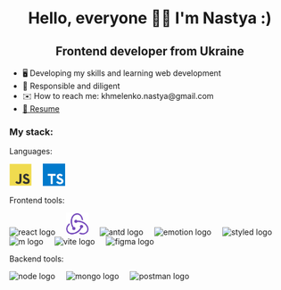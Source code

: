 <h1 align="center">Hello, everyone 👋🏼 I'm Nastya :)</h1>

<h2 align="center">Frontend developer from Ukraine </h2>


<ul align="left">
<li>🖥 Developing my skills and learning web development</li>
<li>📌 Responsible and diligent</li>
<li>✉️ How to reach me: khmelenko.nastya@gmail.com</li>
<li><a href="https://cv.djinni.co/c2/c6a271f1116efa0b545d03fc9273ee/Anastasiia_Khmelenko_Frontend_developer.pdf">📄 Resume</a></li>
</ul>

<div align="left">
 <h3 >My stack:</h3>

<p>Languages: </p>
  <img src="https://raw.githubusercontent.com/devicons/devicon/master/icons/javascript/javascript-original.svg" height="40" alt="js logo"  />
  <img width="12" />
  <img src="https://raw.githubusercontent.com/github/explore/80688e429a7d4ef2fca1e82350fe8e3517d3494d/topics/typescript/typescript.png" height="40" alt="ts logo" />
  <img width="12" />
 <p>Frontend tools: </p>
  <img src="https://camo.githubusercontent.com/37882affa837466d22dc34a8988207997b91ca5cfe96de73a046c7af9004c35a/68747470733a2f2f696d672e69636f6e73382e636f6d2f636f6c6f722f34382f72656163742d6e61746976652e706e67" height="40" alt="react logo"  />
  <img width="12" />
  <img src="https://raw.githubusercontent.com/devicons/devicon/master/icons/redux/redux-original.svg" height="40" alt="redux logo" />
  <img width="12" />
   <img src="https://camo.githubusercontent.com/f6bf5ee2b30310ad83a81212b9be69bdc2bb577f2ebe868ad89f8586b4721ffc/68747470733a2f2f67772e616c697061796f626a656374732e636f6d2f7a6f732f726d73706f7274616c2f4b4470677667754d704766716148506a6963524b2e737667" height="40" alt="antd logo" />
  <img width="12" />
   <img src="https://camo.githubusercontent.com/1527a884d5e8f50fda8eebe0ba691d03e0c3fae3f7f965d8c22dcd332f01e653/68747470733a2f2f656d6f74696f6e2e73682f6c6f676f2d34387834382e706e67" height="40" alt="emotion logo" />
  <img width="12" />
   <img src="https://camo.githubusercontent.com/1b2f58d605f4f87c1837f1e0d34f7b6e422264a36d4ffe8099a412cfb4a88114/68747470733a2f2f696d672e69636f6e73382e636f6d2f636f6c6f722f34382f7374796c65642d636f6d706f6e656e74732e706e67" height="40" alt="styled logo" />
  <img width="12" />
   <img src="https://camo.githubusercontent.com/ff7e7ac7558f2b58418995c4a64b783f18ad694d9c21879f1aac04d0b3e5829d/68747470733a2f2f696d672e69636f6e73382e636f6d2f636f6c6f722f34382f6d6174657269616c2d75692e706e67" height="40" alt="m logo" />
  <img width="12" />
  <img src="https://camo.githubusercontent.com/79b12b1a125e4221bd8877672375d5103ea1ebd118e2fff9170eb719bb61fd82/68747470733a2f2f696d672e69636f6e73382e636f6d2f666c75656e63792f34382f766974652e706e67" height="40" alt="vite logo" />
  <img width="12" />
   <img src="https://upload.wikimedia.org/wikipedia/commons/thumb/3/33/Figma-logo.svg/1667px-Figma-logo.svg.png" height="40" alt="figma logo" />
  <img width="12" />
  
  <p>Backend tools: </p>
   <img src="https://camo.githubusercontent.com/cf70c5db915450bd94581b61b455539c004d9900f221664ec3868404b2e42823/68747470733a2f2f696d672e69636f6e73382e636f6d2f636f6c6f722f34382f6e6f64656a732e706e67" height="40" alt="node logo" />
  <img width="12" />
  <img src="https://camo.githubusercontent.com/4746943dc40da644fd7f9c7a21a6bb3d78a3a9fe8788d00418937689494ccdc8/68747470733a2f2f696d672e69636f6e73382e636f6d2f636f6c6f722f34382f6d6f6e676f64622e706e67" height="40" alt="mongo logo" />
  <img width="12" />
  <img src="https://camo.githubusercontent.com/2b27945f063862d521c12192c9b06341cf44353c01c65277c22295e4c099d325/68747470733a2f2f696d672e69636f6e73382e636f6d2f65787465726e616c2d74616c2d72657669766f2d636f6c6f722d74616c2d72657669766f2f34382f65787465726e616c2d706f73746d616e2d69732d7468652d6f6e6c792d636f6d706c6574652d6170692d646576656c6f706d656e742d656e7669726f6e6d656e742d6c6f676f2d636f6c6f722d74616c2d72657669766f2e706e67" height="40" alt="postman logo" />
  <img width="12" /> 
</div>
